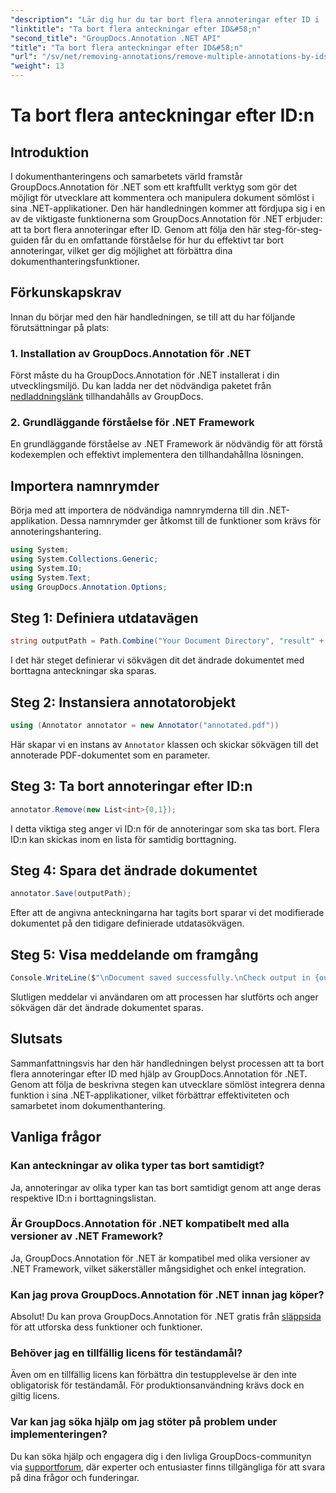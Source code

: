 ```yaml
---
"description": "Lär dig hur du tar bort flera annoteringar efter ID i .NET med GroupDocs.Annotation, vilket enkelt förbättrar dina dokumenthanteringsfunktioner."
"linktitle": "Ta bort flera anteckningar efter ID&#58;n"
"second_title": "GroupDocs.Annotation .NET API"
"title": "Ta bort flera anteckningar efter ID&#58;n"
"url": "/sv/net/removing-annotations/remove-multiple-annotations-by-ids/"
"weight": 13
---
```


# Ta bort flera anteckningar efter ID:n

## Introduktion
I dokumenthanteringens och samarbetets värld framstår GroupDocs.Annotation för .NET som ett kraftfullt verktyg som gör det möjligt för utvecklare att kommentera och manipulera dokument sömlöst i sina .NET-applikationer. Den här handledningen kommer att fördjupa sig i en av de viktigaste funktionerna som GroupDocs.Annotation för .NET erbjuder: att ta bort flera annoteringar efter ID. Genom att följa den här steg-för-steg-guiden får du en omfattande förståelse för hur du effektivt tar bort annoteringar, vilket ger dig möjlighet att förbättra dina dokumenthanteringsfunktioner.
## Förkunskapskrav
Innan du börjar med den här handledningen, se till att du har följande förutsättningar på plats:
### 1. Installation av GroupDocs.Annotation för .NET
Först måste du ha GroupDocs.Annotation för .NET installerat i din utvecklingsmiljö. Du kan ladda ner det nödvändiga paketet från [nedladdningslänk](https://releases.groupdocs.com/annotation/net/) tillhandahålls av GroupDocs.
### 2. Grundläggande förståelse för .NET Framework
En grundläggande förståelse av .NET Framework är nödvändig för att förstå kodexemplen och effektivt implementera den tillhandahållna lösningen.

## Importera namnrymder
Börja med att importera de nödvändiga namnrymderna till din .NET-applikation. Dessa namnrymder ger åtkomst till de funktioner som krävs för annoteringshantering.
```csharp
using System;
using System.Collections.Generic;
using System.IO;
using System.Text;
using GroupDocs.Annotation.Options;
```

## Steg 1: Definiera utdatavägen
```csharp
string outputPath = Path.Combine("Your Document Directory", "result" + Path.GetExtension("input.pdf"));
```
I det här steget definierar vi sökvägen dit det ändrade dokumentet med borttagna anteckningar ska sparas.
## Steg 2: Instansiera annotatorobjekt
```csharp
using (Annotator annotator = new Annotator("annotated.pdf"))
```
Här skapar vi en instans av `Annotator` klassen och skickar sökvägen till det annoterade PDF-dokumentet som en parameter.
## Steg 3: Ta bort annoteringar efter ID:n
```csharp
annotator.Remove(new List<int>{0,1});
```
I detta viktiga steg anger vi ID:n för de annoteringar som ska tas bort. Flera ID:n kan skickas inom en lista för samtidig borttagning.
## Steg 4: Spara det ändrade dokumentet
```csharp
annotator.Save(outputPath);
```
Efter att de angivna anteckningarna har tagits bort sparar vi det modifierade dokumentet på den tidigare definierade utdatasökvägen.
## Steg 5: Visa meddelande om framgång
```csharp
Console.WriteLine($"\nDocument saved successfully.\nCheck output in {outputPath}.");
```
Slutligen meddelar vi användaren om att processen har slutförts och anger sökvägen där det ändrade dokumentet sparas.

## Slutsats
Sammanfattningsvis har den här handledningen belyst processen att ta bort flera annoteringar efter ID med hjälp av GroupDocs.Annotation för .NET. Genom att följa de beskrivna stegen kan utvecklare sömlöst integrera denna funktion i sina .NET-applikationer, vilket förbättrar effektiviteten och samarbetet inom dokumenthantering.
## Vanliga frågor
### Kan anteckningar av olika typer tas bort samtidigt?
Ja, annoteringar av olika typer kan tas bort samtidigt genom att ange deras respektive ID:n i borttagningslistan.
### Är GroupDocs.Annotation för .NET kompatibelt med alla versioner av .NET Framework?
Ja, GroupDocs.Annotation för .NET är kompatibel med olika versioner av .NET Framework, vilket säkerställer mångsidighet och enkel integration.
### Kan jag prova GroupDocs.Annotation för .NET innan jag köper?
Absolut! Du kan prova GroupDocs.Annotation för .NET gratis från [släppsida](https://releases.groupdocs.com/) för att utforska dess funktioner och funktioner.
### Behöver jag en tillfällig licens för teständamål?
Även om en tillfällig licens kan förbättra din testupplevelse är den inte obligatorisk för teständamål. För produktionsanvändning krävs dock en giltig licens.
### Var kan jag söka hjälp om jag stöter på problem under implementeringen?
Du kan söka hjälp och engagera dig i den livliga GroupDocs-communityn via [supportforum](https://forum.groupdocs.com/c/annotation/10), där experter och entusiaster finns tillgängliga för att svara på dina frågor och funderingar.